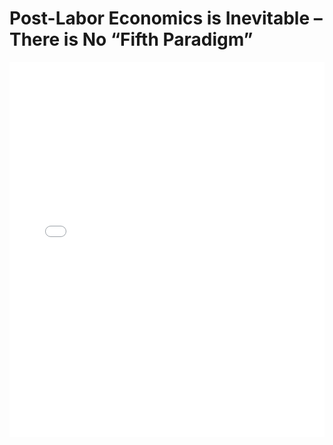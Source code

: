 # Post-Labor Economics is Inevitable – There is No “Fifth Paradigm”

<embed src="Post-Labor Economics is Inevitable – There is No “Fifth Paradigm”.pdf" type="application/pdf" width="100%" height="600px">
